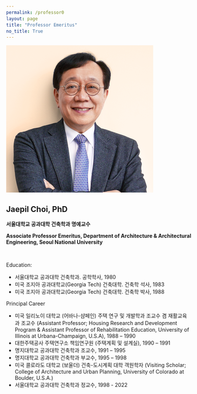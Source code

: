 ```yaml
---
permalink: /professor0
layout: page
title: "Professor Emeritus"
no_title: True
---
```

 <style>
  img[src$="#avatar"] {
    display: block;
    margin: 0 auto;
    height: 250px; width: auto;
    border-radius: 50%;
    max-height: 50%;
  }
</style>
![Avatar](avatar-icon-jpchoi.png#avatar)

## Jaepil Choi, PhD
__서울대학교 공과대학 건축학과 명예교수__

__Associate Professor Emeritus, Department of Architecture & Architectural Engineering, Seoul National University__

<br/>

Education:
* 서울대학교 공과대학 건축학과. 공학학사, 1980
* 미국 조지아 공과대학교(Georgia Tech) 건축대학. 건축학 석사, 1983
* 미국 조지아 공과대학교(Georgia Tech) 건축대학. 건축학 박사, 1988

Principal Career
* 미국 일리노이 대학교 (어바나-샴페인) 주택 연구 및 개발학과 조교수 겸 재활교육과 조교수
  (Assistant Professor; Housing Research and Devel­opment Program & Assistant Professor of Rehabilitation Education,
  Uni­versity of Illinois at Urbana-Champaign, U.S.A), 1988 – 1990
* 대한주택공사 주택연구소 책임연구원 (주택계획 및 설계실), 1990 – 1991
* 명지대학교 공과대학 건축학과 조교수, 1991 – 1995
* 명지대학교 공과대학 건축학과 부교수, 1995 – 1998
* 미국 콜로라도 대학교 (보울더) 건축-도시계획 대학 객원학자
  (Visiting Scholar; College of Architecture and Urban Planning, University of Colorado at Boulder, U.S.A.)
* 서울대학교 공과대학 건축학과 정교수, 1998 - 2022
  
